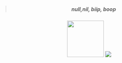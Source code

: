 > <h5 align="center">null,nil, biip, boop<img src="https://stickershop.line-scdn.net/stickershop/v1/product/4894287/LINEStorePC/main.png;compress=true" width="15px"></h5>
 <p align="center">
<img  src="http://24.media.tumblr.com/tumblr_mcm1ec68fN1qfqgb9o1_1280.gif" height="100px" />
<img  src="https://cdn.discordapp.com/attachments/988110643934683217/1043043981069660240/9f92901c1ee1d900113c311fc6948327-removebg-preview.png"/>
</p>
